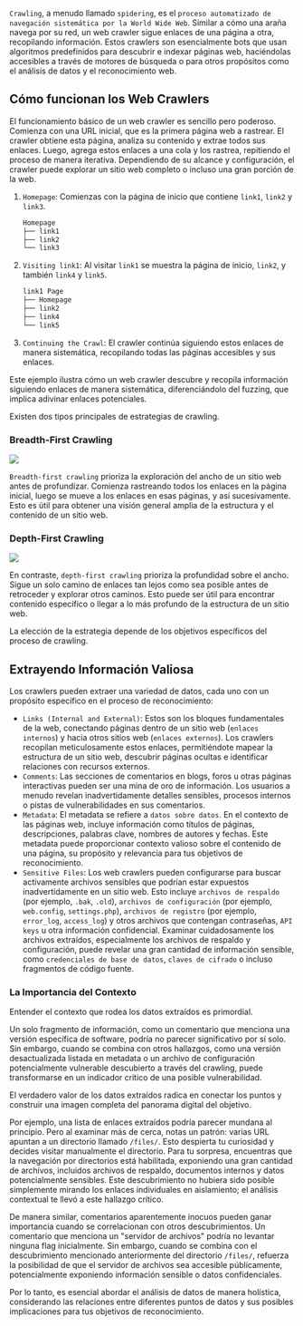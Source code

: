 `Crawling`, a menudo llamado `spidering`, es el `proceso automatizado de navegación sistemática por la World Wide Web`. Similar a cómo una araña navega por su red, un web crawler sigue enlaces de una página a otra, recopilando información. Estos crawlers son esencialmente bots que usan algoritmos predefinidos para descubrir e indexar páginas web, haciéndolas accesibles a través de motores de búsqueda o para otros propósitos como el análisis de datos y el reconocimiento web.

## Cómo funcionan los Web Crawlers

El funcionamiento básico de un web crawler es sencillo pero poderoso. Comienza con una URL inicial, que es la primera página web a rastrear. El crawler obtiene esta página, analiza su contenido y extrae todos sus enlaces. Luego, agrega estos enlaces a una cola y los rastrea, repitiendo el proceso de manera iterativa. Dependiendo de su alcance y configuración, el crawler puede explorar un sitio web completo o incluso una gran porción de la web.

1. `Homepage`: Comienzas con la página de inicio que contiene `link1`, `link2` y `link3`.

    ```r
    Homepage
    ├── link1
    ├── link2
    └── link3
    ```

2. `Visiting link1`: Al visitar `link1` se muestra la página de inicio, `link2`, y también `link4` y `link5`.

    ```r
    link1 Page
    ├── Homepage
    ├── link2
    ├── link4
    └── link5
    ```

3. `Continuing the Crawl`: El crawler continúa siguiendo estos enlaces de manera sistemática, recopilando todas las páginas accesibles y sus enlaces.

Este ejemplo ilustra cómo un web crawler descubre y recopila información siguiendo enlaces de manera sistemática, diferenciándolo del fuzzing, que implica adivinar enlaces potenciales.

Existen dos tipos principales de estrategias de crawling.

### Breadth-First Crawling

![](https://mermaid.ink/svg/pako:eNo90D0PgjAQBuC_0twsg98Jgwkf6oKJgThZhkpPIEohpR0M4b970shNd09uuHsHKFqJ4EOpRVexJOWqtw83ZIiS3dKEK0YV3K-iRLbMuUIluQqY5x1Y6HSV_yFysCYIJ4gdbGY4OtgSRBOcHOxmODvYE8ACGtSNqCXdOPwu4WAqbJCDT60U-sWBq5H2hDVt9lEF-EZbXIBubVmB_xTvnibbSWEwrgX91syKsjatvrgIpiTGL-8RVcQ)

`Breadth-first crawling` prioriza la exploración del ancho de un sitio web antes de profundizar. Comienza rastreando todos los enlaces en la página inicial, luego se mueve a los enlaces en esas páginas, y así sucesivamente. Esto es útil para obtener una visión general amplia de la estructura y el contenido de un sitio web.

### Depth-First Crawling

![](https://mermaid.ink/svg/pako:eNo9zz0PgjAQBuC_0twsg18LgwlfGyYG4uQ5VHoC0RZS2sEQ_rsnTezU98mlvXeGZlAEMbRWjp0oKzSTf4RQEylxrUo0gk9yu8iWxPaOhoxCk4goOok06I41XSELsGfIVsgDHBjyFYoAR4YivCEEGtiAJqtlr3iZ-fclgutIE0LMVyXtCwHNwnPSu6H-mAZiZz1twA6-7SB-yvfEyY9KOsp7ySX0X0n1brDn0HWtvHwB2SFOww)

En contraste, `depth-first crawling` prioriza la profundidad sobre el ancho. Sigue un solo camino de enlaces tan lejos como sea posible antes de retroceder y explorar otros caminos. Esto puede ser útil para encontrar contenido específico o llegar a lo más profundo de la estructura de un sitio web.

La elección de la estrategia depende de los objetivos específicos del proceso de crawling.

## Extrayendo Información Valiosa

Los crawlers pueden extraer una variedad de datos, cada uno con un propósito específico en el proceso de reconocimiento:

- `Links (Internal and External)`: Estos son los bloques fundamentales de la web, conectando páginas dentro de un sitio web (`enlaces internos`) y hacia otros sitios web (`enlaces externos`). Los crawlers recopilan meticulosamente estos enlaces, permitiéndote mapear la estructura de un sitio web, descubrir páginas ocultas e identificar relaciones con recursos externos.
- `Comments`: Las secciones de comentarios en blogs, foros u otras páginas interactivas pueden ser una mina de oro de información. Los usuarios a menudo revelan inadvertidamente detalles sensibles, procesos internos o pistas de vulnerabilidades en sus comentarios.
- `Metadata`: El metadata se refiere a `datos sobre datos`. En el contexto de las páginas web, incluye información como títulos de páginas, descripciones, palabras clave, nombres de autores y fechas. Este metadata puede proporcionar contexto valioso sobre el contenido de una página, su propósito y relevancia para tus objetivos de reconocimiento.
- `Sensitive Files`: Los web crawlers pueden configurarse para buscar activamente archivos sensibles que podrían estar expuestos inadvertidamente en un sitio web. Esto incluye `archivos de respaldo` (por ejemplo, `.bak`, `.old`), `archivos de configuración` (por ejemplo, `web.config`, `settings.php`), `archivos de registro` (por ejemplo, `error_log`, `access_log`) y otros archivos que contengan contraseñas, `API keys` u otra información confidencial. Examinar cuidadosamente los archivos extraídos, especialmente los archivos de respaldo y configuración, puede revelar una gran cantidad de información sensible, como `credenciales de base de datos`, `claves de cifrado` o incluso fragmentos de código fuente.

### La Importancia del Contexto

Entender el contexto que rodea los datos extraídos es primordial.

Un solo fragmento de información, como un comentario que menciona una versión específica de software, podría no parecer significativo por sí solo. Sin embargo, cuando se combina con otros hallazgos, como una versión desactualizada listada en metadata o un archivo de configuración potencialmente vulnerable descubierto a través del crawling, puede transformarse en un indicador crítico de una posible vulnerabilidad.

El verdadero valor de los datos extraídos radica en conectar los puntos y construir una imagen completa del panorama digital del objetivo.

Por ejemplo, una lista de enlaces extraídos podría parecer mundana al principio. Pero al examinar más de cerca, notas un patrón: varias URL apuntan a un directorio llamado `/files/`. Esto despierta tu curiosidad y decides visitar manualmente el directorio. Para tu sorpresa, encuentras que la navegación por directorios está habilitada, exponiendo una gran cantidad de archivos, incluidos archivos de respaldo, documentos internos y datos potencialmente sensibles. Este descubrimiento no hubiera sido posible simplemente mirando los enlaces individuales en aislamiento; el análisis contextual te llevó a este hallazgo crítico.

De manera similar, comentarios aparentemente inocuos pueden ganar importancia cuando se correlacionan con otros descubrimientos. Un comentario que menciona un "servidor de archivos" podría no levantar ninguna flag inicialmente. Sin embargo, cuando se combina con el descubrimiento mencionado anteriormente del directorio `/files/`, refuerza la posibilidad de que el servidor de archivos sea accesible públicamente, potencialmente exponiendo información sensible o datos confidenciales.

Por lo tanto, es esencial abordar el análisis de datos de manera holística, considerando las relaciones entre diferentes puntos de datos y sus posibles implicaciones para tus objetivos de reconocimiento.